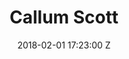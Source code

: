 ---
title: Callum Scott
date: 2018-02-01 17:23:00 Z
image: "/uploads/callum-scott.jpg"
format: Future Release
artist: Callum Scott
project: Future Release
credit: Production
record-label:
---